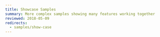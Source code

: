 ```yaml
---
title: Showcase Samples
summary: More complex samples showing many features working together
reviewed: 2018-05-09
redirects:
  - samples/show-case
---
```

